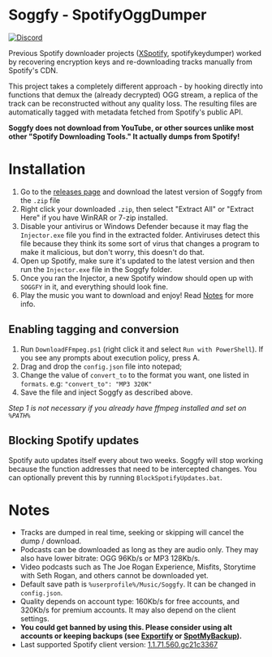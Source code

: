 # Soggfy - SpotifyOggDumper
[![Discord](https://discord.com/api/guilds/897274718942531594/widget.png)](https://discord.gg/syc9aMDVBf)

Previous Spotify downloader projects ([XSpotify](https://web.archive.org/web/20200303145624/https://github.com/meik97/XSpotify), spotifykeydumper) worked by recovering encryption keys and re-downloading tracks manually from Spotify's CDN.

This project takes a completely different approach - by hooking directly into functions that demux the (already decrypted) OGG stream, a replica of the track can be reconstructed without any quality loss. The resulting files are automatically tagged with metadata fetched from Spotify's public API.

**Soggfy does not download from YouTube, or other sources unlike most other "Spotify Downloading Tools." It actually dumps from Spotify!**

# Installation
1. Go to the [releases page](https://github.com/Rafiuth/Soggfy/releases) and download the latest version of Soggfy from the `.zip` file
2. Right click your downloaded `.zip`, then select "Extract All" or "Extract Here" if you have WinRAR or 7-zip installed.
3. Disable your antivirus or Windows Defender because it may flag the `Injector.exe` file you find in the extracted folder. Antiviruses detect this file because they think its some sort of virus that changes a program to make it malicious, but don't worry, this doesn't do that.
4. Open up Spotify, make sure it's updated to the latest version and then run the `Injector.exe` file in the Soggfy folder.
5. Once you ran the Injector, a new Spotify window should open up with `SOGGFY` in it, and everything should look fine.
6. Play the music you want to download and enjoy! Read [Notes](https://github.com/Rafiuth/Soggfy#Notes) for more info.

## Enabling tagging and conversion
1. Run `DownloadFFmpeg.ps1` (right click it and select `Run with PowerShell`). If you see any prompts about execution policy, press A.
2. Drag and drop the `config.json` file into notepad;
3. Change the value of `convert_to` to the format you want, one listed in `formats`. e.g: `"convert_to": "MP3 320K"`
4. Save the file and inject Soggfy as described above.

_Step 1 is not necessary if you already have ffmpeg installed and set on `%PATH%`_

## Blocking Spotify updates
Spotify auto updates itself every about two weeks. Soggfy will stop working because the function addresses that need to be intercepted changes.
You can optionally prevent this by running `BlockSpotifyUpdates.bat`.
   
# Notes
- Tracks are dumped in real time, seeking or skipping will cancel the dump / download.
- Podcasts can be downloaded as long as they are audio only. They may also have lower bitrate: OGG 96Kb/s or MP3 128Kb/s.
- Video podcasts such as The Joe Rogan Experience, Misfits, Storytime with Seth Rogan, and others cannot be downloaded yet.
- Default save path is `%userprofile%/Music/Soggfy`. It can be changed in `config.json`.
- Quality depends on account type: 160Kb/s for free accounts, and 320Kb/s for premium accounts. It may also depend on the client settings.
- **You could get banned by using this. Please consider using alt accounts or keeping backups (see [Exportify](https://watsonbox.github.io/exportify) or [SpotMyBackup](http://www.spotmybackup.com)).**
- Last supported Spotify client version: [1.1.71.560.gc21c3367](https://upgrade.scdn.co/upgrade/client/win32-x86/spotify_installer-1.1.71.560.gc21c3367-42.exe)
